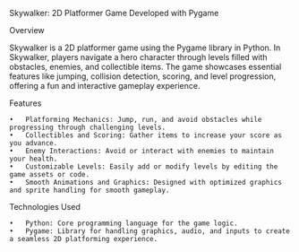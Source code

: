 Skywalker: 2D Platformer Game Developed with Pygame

Overview

Skywalker is a 2D platformer game  using the Pygame library in Python. In Skywalker, players navigate a hero character through levels filled with obstacles, enemies, and collectible items. The game showcases essential features like jumping, collision detection, scoring, and level progression, offering a fun and interactive gameplay experience.

Features

	•	Platforming Mechanics: Jump, run, and avoid obstacles while progressing through challenging levels.
	•	Collectibles and Scoring: Gather items to increase your score as you advance.
	•	Enemy Interactions: Avoid or interact with enemies to maintain your health.
	•	Customizable Levels: Easily add or modify levels by editing the game assets or code.
	•	Smooth Animations and Graphics: Designed with optimized graphics and sprite handling for smooth gameplay.

Technologies Used

	•	Python: Core programming language for the game logic.
	•	Pygame: Library for handling graphics, audio, and inputs to create a seamless 2D platforming experience.


